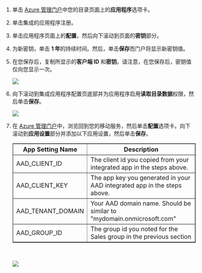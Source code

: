 ﻿1. 单击 [Azure 管理门户](https://manage.windowsazure.cn/)中您的目录页面上的**应用程序**选项卡。
  
2. 单击集成的应用程序注册。

3. 单击应用程序页面上的**配置**，然后向下滚动到页面的**密钥**部分。 
4. 为新密钥，单击 **1 年**的持续时间。然后，单击**保存**而门户将显示新密钥值。
5. 在您保存后，复制所显示的**客户端 ID** 和**密钥**。请注意，在您保存后，密钥值仅向您显示一次。 

    ![](./media/mobile-services-generate-aad-app-registration-access-key-rbac/client-id-and-key.png)

6. 向下滚动到集成应用程序配置页底部并为应用程序启用**读取目录数据**权限，然后单击**保存**。

    ![](./media/mobile-services-generate-aad-app-registration-access-key-rbac/app-perms.png)


7. 在 [Azure 管理门户](https://manage.windowsazure.cn/)中，浏览回到您的移动服务，然后单击**配置**选项卡。向下滚动到**应用设置**部分并添加以下应用设置，然后单击**保存**。 

    <table border="1">
    <tr>
    <th>App Setting Name</th><th>Description</th>
    </tr>
    <tr>
    <td>AAD_CLIENT_ID</td><td>The client id you copied from your integrated app in the steps above.</td>
    </tr>
    <tr>
    <td>AAD_CLIENT_KEY</td><td>The app key you generated in your AAD integrated app in the steps above.</td>
    </tr>
    <tr>
    <td>AAD_TENANT_DOMAIN</td><td>Your AAD domain name. Should be similar to "mydomain.onmicrosoft.com"</td>
    </tr>
    <tr>
    <td>AAD_GROUP_ID</td><td>The group id you noted for the Sales group in the previous section</td>
    </tr>
    </table><br/>

 
    ![](./media/mobile-services-generate-aad-app-registration-access-key-rbac/aad-app-settings.png)
  
